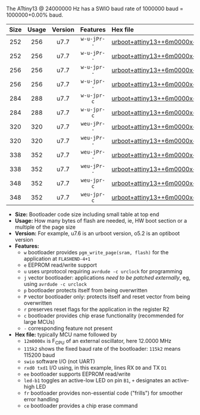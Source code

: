 The ATtiny13 @ 24000000 Hz has a SWIO baud rate of 1000000 baud = 1000000+0.00% baud.

|Size|Usage|Version|Features|Hex file|
|:-:|:-:|:-:|:-:|:--|
|252|256|u7.7|`w-u-jPr--`|[urboot+attiny13++6m0000x++250k0_swio_rxb0_txb1_led+b2.hex](https://raw.githubusercontent.com/stefanrueger/urboot.hex/main/cores/microcore/attiny13/external_oscillator/fcpu++6m0000_Hz/br++250k0_bps/urboot+attiny13++6m0000x++250k0_swio_rxb0_txb1_led+b2.hex)|
|252|256|u7.7|`w-u-jPr--`|[urboot+attiny13++6m0000x++250k0_swio_rxb1_txb0_led+b2.hex](https://raw.githubusercontent.com/stefanrueger/urboot.hex/main/cores/microcore/attiny13/external_oscillator/fcpu++6m0000_Hz/br++250k0_bps/urboot+attiny13++6m0000x++250k0_swio_rxb1_txb0_led+b2.hex)|
|256|256|u7.7|`w-u-jpr--`|[urboot+attiny13++6m0000x++250k0_swio_rxb0_txb1_led+b2_fr.hex](https://raw.githubusercontent.com/stefanrueger/urboot.hex/main/cores/microcore/attiny13/external_oscillator/fcpu++6m0000_Hz/br++250k0_bps/urboot+attiny13++6m0000x++250k0_swio_rxb0_txb1_led+b2_fr.hex)|
|256|256|u7.7|`w-u-jpr--`|[urboot+attiny13++6m0000x++250k0_swio_rxb1_txb0_led+b2_fr.hex](https://raw.githubusercontent.com/stefanrueger/urboot.hex/main/cores/microcore/attiny13/external_oscillator/fcpu++6m0000_Hz/br++250k0_bps/urboot+attiny13++6m0000x++250k0_swio_rxb1_txb0_led+b2_fr.hex)|
|284|288|u7.7|`w-u-jpr-c`|[urboot+attiny13++6m0000x++250k0_swio_rxb0_txb1_led+b2_fr_ce.hex](https://raw.githubusercontent.com/stefanrueger/urboot.hex/main/cores/microcore/attiny13/external_oscillator/fcpu++6m0000_Hz/br++250k0_bps/urboot+attiny13++6m0000x++250k0_swio_rxb0_txb1_led+b2_fr_ce.hex)|
|284|288|u7.7|`w-u-jpr-c`|[urboot+attiny13++6m0000x++250k0_swio_rxb1_txb0_led+b2_fr_ce.hex](https://raw.githubusercontent.com/stefanrueger/urboot.hex/main/cores/microcore/attiny13/external_oscillator/fcpu++6m0000_Hz/br++250k0_bps/urboot+attiny13++6m0000x++250k0_swio_rxb1_txb0_led+b2_fr_ce.hex)|
|320|320|u7.7|`weu-jPr--`|[urboot+attiny13++6m0000x++250k0_swio_rxb0_txb1_ee_led+b2.hex](https://raw.githubusercontent.com/stefanrueger/urboot.hex/main/cores/microcore/attiny13/external_oscillator/fcpu++6m0000_Hz/br++250k0_bps/urboot+attiny13++6m0000x++250k0_swio_rxb0_txb1_ee_led+b2.hex)|
|320|320|u7.7|`weu-jPr--`|[urboot+attiny13++6m0000x++250k0_swio_rxb1_txb0_ee_led+b2.hex](https://raw.githubusercontent.com/stefanrueger/urboot.hex/main/cores/microcore/attiny13/external_oscillator/fcpu++6m0000_Hz/br++250k0_bps/urboot+attiny13++6m0000x++250k0_swio_rxb1_txb0_ee_led+b2.hex)|
|338|352|u7.7|`weu-jPr--`|[urboot+attiny13++6m0000x++250k0_swio_rxb0_txb1_ee_led+b2_fr.hex](https://raw.githubusercontent.com/stefanrueger/urboot.hex/main/cores/microcore/attiny13/external_oscillator/fcpu++6m0000_Hz/br++250k0_bps/urboot+attiny13++6m0000x++250k0_swio_rxb0_txb1_ee_led+b2_fr.hex)|
|338|352|u7.7|`weu-jPr--`|[urboot+attiny13++6m0000x++250k0_swio_rxb1_txb0_ee_led+b2_fr.hex](https://raw.githubusercontent.com/stefanrueger/urboot.hex/main/cores/microcore/attiny13/external_oscillator/fcpu++6m0000_Hz/br++250k0_bps/urboot+attiny13++6m0000x++250k0_swio_rxb1_txb0_ee_led+b2_fr.hex)|
|348|352|u7.7|`weu-jpr-c`|[urboot+attiny13++6m0000x++250k0_swio_rxb0_txb1_ee_led+b2_fr_ce.hex](https://raw.githubusercontent.com/stefanrueger/urboot.hex/main/cores/microcore/attiny13/external_oscillator/fcpu++6m0000_Hz/br++250k0_bps/urboot+attiny13++6m0000x++250k0_swio_rxb0_txb1_ee_led+b2_fr_ce.hex)|
|348|352|u7.7|`weu-jpr-c`|[urboot+attiny13++6m0000x++250k0_swio_rxb1_txb0_ee_led+b2_fr_ce.hex](https://raw.githubusercontent.com/stefanrueger/urboot.hex/main/cores/microcore/attiny13/external_oscillator/fcpu++6m0000_Hz/br++250k0_bps/urboot+attiny13++6m0000x++250k0_swio_rxb1_txb0_ee_led+b2_fr_ce.hex)|

- **Size:** Bootloader code size including small table at top end
- **Usage:** How many bytes of flash are needed, ie, HW boot section or a multiple of the page size
- **Version:** For example, u7.6 is an urboot version, o5.2 is an optiboot version
- **Features:**
  + `w` bootloader provides `pgm_write_page(sram, flash)` for the application at `FLASHEND-4+1`
  + `e` EEPROM read/write support
  + `u` uses urprotocol requiring `avrdude -c urclock` for programming
  + `j` vector bootloader: applications *need to be patched externally*, eg, using `avrdude -c urclock`
  + `p` bootloader protects itself from being overwritten
  + `P` vector bootloader only: protects itself and reset vector from being overwritten
  + `r` preserves reset flags for the application in the register R2
  + `c` bootloader provides chip erase functionality (recommended for large MCUs)
  + `-` corresponding feature not present
- **Hex file:** typically MCU name followed by
  + `12m0000x` is F<sub>CPU</sub> of an external oscillator, here 12.0000 MHz
  + `115k2` shows the fixed baud rate of the bootloader: `115k2` means 115200 baud
  + `swio` software I/O (not UART)
  + `rxd0 txd1` I/O using, in this example, lines RX `D0` and TX `D1`
  + `ee` bootloader supports EEPROM read/write
  + `led-b1` toggles an active-low LED on pin `B1`, `+` designates an active-high LED
  + `fr` bootloader provides non-essential code ("frills") for smoother error handling
  + `ce` bootloader provides a chip erase command
